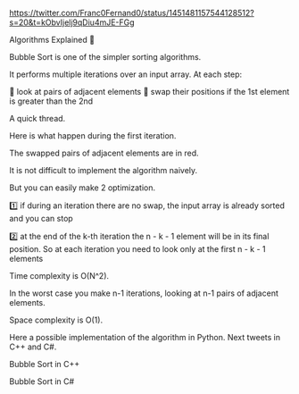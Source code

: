https://twitter.com/Franc0Fernand0/status/1451481157544128512?s=20&t=kObvIjelj9qDiu4mJE-FGg

Algorithms Explained 🔑

Bubble Sort is one of the simpler sorting algorithms.

It performs multiple iterations over an input array. At each step:

🔸 look at pairs of adjacent elements
🔸 swap their positions if the 1st element is greater than the 2nd

A quick thread.



Here is what happen during the first iteration.

The swapped pairs of adjacent elements are in red.

It is not difficult to implement the algorithm naively.

But you can easily make 2 optimization.



1️⃣ if during an iteration there are no swap, the input array is already sorted and you can stop

2️⃣ at the end of the k-th iteration the n - k - 1 element will be in its final position. So at each iteration you need to look only at the first n - k - 1 elements

Time complexity is O(N^2).

In the worst case you make n-1 iterations, looking at n-1 pairs of adjacent elements.

Space complexity is O(1).

Here a possible implementation of the algorithm in Python. Next tweets in C++ and C#.



Bubble Sort in C++



Bubble Sort in C#

